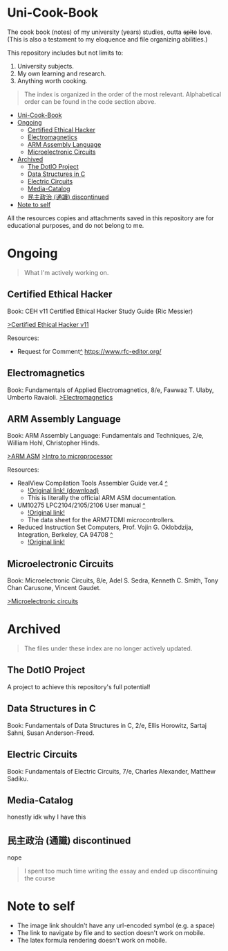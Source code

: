 # Uni-Cook-Book
The cook book (notes) of my university (years) studies, outta ~~spite~~ love. (This is also a testament to my eloquence and file organizing abilities.)

This repository includes but not limits to:
1. University subjects.
2. My own learning and research.
3. Anything worth cooking.

> The index is organized in the order of the most relevant.
> Alphabetical order can be found in the code section above.

- [Uni-Cook-Book](#uni-cook-book)
- [Ongoing](#ongoing)
  - [Certified Ethical Hacker](#certified-ethical-hacker)
  - [Electromagnetics](#electromagnetics)
  - [ARM Assembly Language](#arm-assembly-language)
  - [Microelectronic Circuits](#microelectronic-circuits)
- [Archived](#archived)
  - [The DotIO Project](#the-dotio-project)
  - [Data Structures in C](#data-structures-in-c)
  - [Electric Circuits](#electric-circuits)
  - [Media-Catalog](#media-catalog)
  - [民主政治 (通識) discontinued](#民主政治-通識-discontinued)
- [Note to self](#note-to-self)


All the resources copies and attachments saved in this repository are for educational purposes, and do not belong to me.
# Ongoing
> What I'm actively working on.

## Certified Ethical Hacker
Book: CEH v11 Certified Ethical Hacker Study Guide (Ric Messier)

[>Certified Ethical Hacker v11](CEH-v11/README.md)

Resources:
- Request for Comment[^](CEH-v11/resources/) https://www.rfc-editor.org/

## Electromagnetics
Book: Fundamentals of Applied Electromagnetics, 8/e, Fawwaz T. Ulaby, Umberto Ravaioli.
[>Electromagnetics](Electromagnetics/README.md)

## ARM Assembly Language
Book: ARM Assembly Language: Fundamentals and Techniques, 2/e, William Hohl, Christopher Hinds.

[>ARM ASM](ARM-ASM/README.md)
[>Intro to microprocessor](Intro-to-Microprocesssor/README.md)

Resources:
- RealView Compilation Tools Assembler Guide ver.4 [^](ARM-ASM/resources/DUI0204J_rvct_assembler_guide.pdf)
  - [!Original link! (download)](https://documentation-service.arm.com/static/5e9739fdc160f81d636ac1a2?token=)
  - This is literally the official ARM ASM documentation.
- UM10275 LPC2104/2105/2106 User manual [^](/ARM-ASM/resources/LPC2104_2105_2106.pdf)
  - [!Original link!](https://www.nxp.com/docs/en/user-guide/UM10275.pdf)
  - The data sheet for the ARM7TDMI microcontrollers.
- Reduced Instruction Set Computers, Prof. Vojin G. Oklobdzija, Integration, Berkeley, CA 94708 [^](ARM-ASM/resources/RISC-Chaptr.PDF)
  - [!Original link!](https://www.ece.ucdavis.edu/~vojin/CLASSES/EEC180B/Fall99/Writings/RISC-Chaptr.PDF)

## Microelectronic Circuits
Book: Microelectronic Circuits, 8/e, Adel S. Sedra, Kenneth C. Smith, Tony Chan Carusone, Vincent Gaudet.

[>Microelectronic circuits](Microeletronics-Circuits/README.md)

# Archived
> The files under these index are no longer actively updated.

## The DotIO Project
A project to achieve this repository's full potential!

## Data Structures in C
Book: Fundamentals of Data Structures in C, 2/e, Ellis Horowitz, Sartaj Sahni, Susan Anderson-Freed.

## Electric Circuits
Book: Fundamentals of Electric Circuits, 7/e, Charles Alexander, Matthew Sadiku.

## Media-Catalog
honestly idk why I have this

## 民主政治 (通識) discontinued
nope

> I spent too much time writing the essay and ended up discontinuing the course

# Note to self 
- The image link shouldn't have any url-encoded symbol (e.g. a space)
- The link to navigate by file and to section doesn't work on mobile.
- The latex formula rendering doesn't work on mobile.

